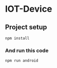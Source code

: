 # IOT-Device


## Project setup
```
npm install
```

### And run this code
```
npm run android
```


